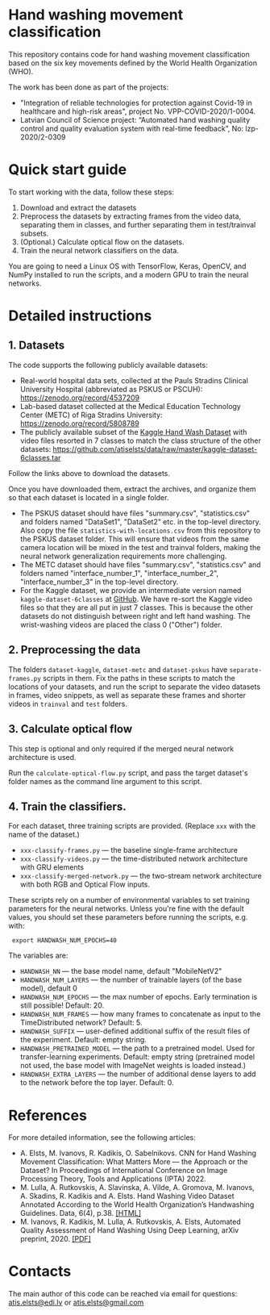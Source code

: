 # Hand washing movement classification

This repository contains code for hand washing movement classification based on the six key movements defined by the World Health Organization (WHO).

The work has been done as part of the projects:

* "Integration of reliable technologies for protection against Covid-19 in healthcare and high-risk areas", project No. VPP-COVID-2020/1-0004.
* Latvian Council of Science project: “Automated hand washing quality control and quality evaluation system with real-time feedback”, No: lzp-2020/2-0309


# Quick start guide

To start working with the data, follow these steps:
1. Download and extract the datasets
2. Preprocess the datasets by extracting frames from the video data, separating them in classes, and further separating them in test/trainval subsets.
3. (Optional.) Calculate optical flow on the datasets.
4. Train the neural network classifiers on the data.


You are going to need a Linux OS with TensorFlow, Keras, OpenCV, and NumPy installed to run the scripts, and a modern GPU to train the neural networks.


# Detailed instructions

## 1. Datasets

The code supports the following publicly available datasets:

* Real-world hospital data sets, collected at the Pauls Stradins Clinical University Hospital (abbreviated as PSKUS or PSCUH): https://zenodo.org/record/4537209
* Lab-based dataset collected at the Medical Education Technology Center (METC) of Riga Stradins University: https://zenodo.org/record/5808789
* The publicly available subset of the [Kaggle Hand Wash Dataset](https://www.kaggle.com/realtimear/hand-wash-dataset) with video files resorted in 7 classes to match the class structure of the other datasets: https://github.com/atiselsts/data/raw/master/kaggle-dataset-6classes.tar

Follow the links above to download the datasets.

Once you have downloaded them, extract the archives, and organize them so that each dataset is located in a single folder.

* The PSKUS dataset should have files "summary.csv", "statistics.csv" and folders named "DataSet1", "DataSet2" etc. in the top-level directory. Also copy the file `statistics-with-locations.csv` from this repository to the PSKUS dataset folder. This will ensure that videos from the same camera location will be mixed in the test and trainval folders, making the neural network generalization requirements more challenging.
* The METC dataset should have files "summary.csv", "statistics.csv" and folders named "interface_number_1", "interface_number_2", "interface_number_3" in the top-level directory.
* For the Kaggle dataset, we provide an intermediate version named `kaggle-dataset-6classes` at [GitHub](https://github.com/atiselsts/data/raw/master/kaggle-dataset-6classes.tar). We have re-sort the Kaggle video files so that they are all put in just 7 classes. This is because the other datasets do not distinguish between right and left hand washing. The wrist-washing videos are placed the class 0 ("Other") folder.


## 2. Preprocessing the data

The folders `dataset-kaggle`, `dataset-metc` and `dataset-pskus` have `separate-frames.py` scripts in them. Fix the paths in these scripts to match the locations of your datasets, and run the script to separate the video datasets in frames, video snippets, as well as separate these frames and shorter videos in `trainval` and `test` folders.


## 3. Calculate optical flow

This step is optional and only required if the merged neural network architecture is used.

Run the `calculate-optical-flow.py` script, and pass the target dataset's folder names as the command line argument to this script.


## 4. Train the classifiers.


For each dataset, three training scripts are provided. (Replace `xxx` with the name of the dataset.)

* `xxx-classify-frames.py` — the baseline single-frame architecture
* `xxx-classify-videos.py` — the time-distributed network architecture with GRU elements
* `xxx-classify-merged-network.py` — the two-stream network architecture with both RGB and Optical Flow inputs.

These scripts rely on a number of environmental variables to set training parameters for the neural networks.
Unless you're fine with the default values, you should set these parameters before running the scripts, e.g. with:

     export HANDWASH_NUM_EPOCHS=40

The variables are:

* `HANDWASH_NN` — the base model name, default "MobileNetV2"
* `HANDWASH_NUM_LAYERS` — the number of trainable layers (of the base model), default 0
* `HANDWASH_NUM_EPOCHS` — the max number of epochs. Early termination is still possible! Default: 20.
* `HANDWASH_NUM_FRAMES` — how many frames to concatenate as input to the TimeDistributed network? Default: 5.
* `HANDWASH_SUFFIX` — user-defined additional suffix of the result files of the experiment. Default: empty string.
* `HANDWASH_PRETRAINED_MODEL` — the path to a pretrained model. Used for transfer-learning experiments. Default: empty string (pretrained model not used, the base model with ImageNet weights is loaded instead.)
* `HANDWASH_EXTRA_LAYERS` — the number of additional dense layers to add to the network before the top layer. Default: 0.


# References

For more detailed information, see the following articles:

* A. Elsts, M. Ivanovs, R. Kadikis, O. Sabelnikovs. CNN for Hand Washing Movement Classification: What Matters More — the Approach or the Dataset? In Proceedings of International Conference on Image Processing Theory, Tools and Applications (IPTA) 2022.
* M. Lulla, A. Rutkovskis, A. Slavinska, A. Vilde, A. Gromova, M. Ivanovs, A. Skadins, R. Kadikis and A. Elsts. Hand Washing Video Dataset Annotated According to the World Health Organization’s Handwashing Guidelines. Data, 6(4), p.38. [[HTML]](https://www.mdpi.com/2306-5729/6/4/38/htm)
* M. Ivanovs, R. Kadikis, M. Lulla, A. Rutkovskis, A. Elsts, Automated Quality Assessment of Hand Washing Using Deep Learning, arXiv preprint, 2020. [[PDF]](https://arxiv.org/pdf/2011.11383.pdf)


# Contacts

The main author of this code can be reached via email for questions: atis.elsts@edi.lv or atis.elsts@gmail.com
